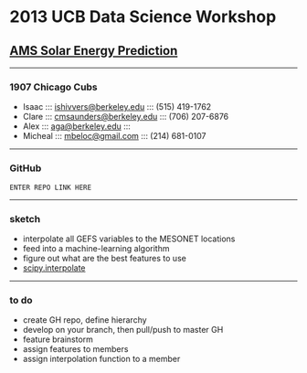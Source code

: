 # 2013 UCB Data Science Workshop #
## [AMS Solar Energy Prediction](http://www.kaggle.com/c/ams-2014-solar-energy-prediction-contest) ##

---------------------------------------
### 1907 Chicago Cubs ###


- Isaac ::: ishivvers@berkeley.edu ::: (515) 419-1762
- Clare ::: cmsaunders@berkeley.edu ::: (706) 207-6876
- Alex ::: aga@berkeley.edu :::
- Micheal ::: mbeloc@gmail.com ::: (214) 681-0107

---------------------------------------
### GitHub ###

	ENTER REPO LINK HERE
	
---------------------------------------
### sketch ###

- interpolate all GEFS variables to the MESONET locations
- feed into a machine-learning algorithm
- figure out what are the best features to use
- [scipy.interpolate](http://docs.scipy.org/doc/scipy/reference/generated/scipy.interpolate.interp2d.html)


---------------------------------------
### to do ###


- create GH repo, define hierarchy
 - develop on your branch, then pull/push to master GH
- feature brainstorm
 - assign features to members
- assign interpolation function to a member

